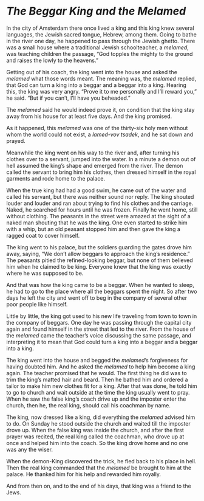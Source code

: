 # ***The Beggar King and the Melamed***



In the city of Amsterdam there once lived a king and this king knew several languages, the Jewish sacred tongue, Hebrew, among them. Going to bathe in the river one day, he happened to pass through the Jewish ghetto. There was a small house where a traditional Jewish schoolteacher, a *melamed*, was teaching children the passage, “God topples the mighty to the ground and raises the lowly to the heavens.”

Getting out of his coach, the king went into the house and asked the *melamed* what those words meant. The meaning was, the *melamed* replied, that God can turn a king into a beggar and a beggar into a king. Hearing this, the king was very angry. “Prove it to me personally and I’ll reward you,” he said. “But if you can’t, I’ll have you beheaded.”

The *melamed* said he would indeed prove it, on condition that the king stay away from his house for at least five days. And the king promised.

As it happened, this *melamed* was one of the thirty-six holy men without whom the world could not exist, a *lamed-vov tsadek*, and he sat down and prayed.

Meanwhile the king went on his way to the river and, after turning his clothes over to a servant, jumped into the water. In a minute a demon out of hell assumed the king’s shape and emerged from the river. The demon called the servant to bring him his clothes, then dressed himself in the royal garments and rode home to the palace.

When the true king had had a good swim, he came out of the water and called his servant, but there was neither sound nor reply. The king shouted louder and louder and ran about trying to find his clothes and the carriage. Naked, he searched for hours until he was frozen. Finally he went home, still without clothing. The peasants in the street were amazed at the sight of a naked man shouting that he was the king. One even started to strike him with a whip, but an old peasant stopped him and then gave the king a ragged coat to cover himself.

The king went to his palace, but the soldiers guarding the gates drove him away, saying, “We don’t allow beggars to approach the king’s residence.” The peasants pitied the refined-looking beggar, but none of them believed him when he claimed to be king. Everyone knew that the king was exactly where he was supposed to be.

And that was how the king came to be a beggar. When he wanted to sleep, he had to go to the place where all the beggars spent the night. So after two days he left the city and went off to beg in the company of several other poor people like himself.

Little by little, the king got used to his new life traveling from town to town in the company of beggars. One day he was passing through the capital city again and found himself in the street that led to the river. From the house of the *melamed* came the teacher’s voice discussing the same passage, and interpreting it to mean that God could turn a king into a beggar and a beggar into a king.

The king went into the house and begged the *melamed*’s forgiveness for having doubted him. And he asked the *melamed* to help him become a king again. The teacher promised that he would. The first thing he did was to trim the king’s matted hair and beard. Then he bathed him and ordered a tailor to make him new clothes fit for a king. After that was done, he told him to go to church and wait outside at the time the king usually went to pray. When he saw the false king’s coach drive up and the imposter enter the church, then he, the real king, should call his coachman by name.

The king, now dressed like a king, did everything the *melamed* advised him to do. On Sunday he stood outside the church and waited till the imposter drove up. When the false king was inside the church, and after the first prayer was recited, the real king called the coachman, who drove up at once and helped him into the coach. So the king drove home and no one was any the wiser.

When the demon-King discovered the trick, he fled back to his place in hell. Then the real king commanded that the *melamed* be brought to him at the palace. He thanked him for his help and rewarded him royally.

And from then on, and to the end of his days, that king was a friend to the Jews.